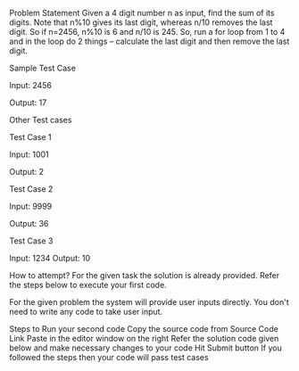 Problem Statement
Given a 4 digit number n as input, find the sum of its digits. Note that n%10 gives
its last digit, whereas n/10 removes the last digit. So if n=2456, n%10 is 6 and
n/10 is 245. So, run a for loop from 1 to 4 and in the loop do 2 things – calculate
the last digit and then remove the last digit.

Sample Test Case

Input:
2456

Output:
17

Other Test cases

Test Case 1

Input:
1001

Output:
2

Test Case 2

Input:
9999

Output:
36

Test Case 3

Input:
1234
Output:
10

How to attempt?
For the given task the solution is already provided. Refer the steps below to execute your first code.

For the given problem the system will provide user inputs directly. You don't need to write any code to take user input.

Steps to Run your second code
Copy the source code from Source Code Link
Paste in the editor window on the right
Refer the solution code given below and make necessary changes to your code
Hit Submit button
If you followed the steps then your code will pass test cases

